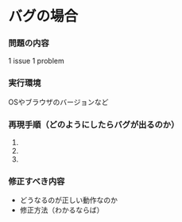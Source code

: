 # バグの場合

### 問題の内容
1 issue 1 problem

### 実行環境
OSやブラウザのバージョンなど

### 再現手順（どのようにしたらバグが出るのか）
1. 
2. 
3. 

### 修正すべき内容
- どうなるのが正しい動作なのか
- 修正方法（わかるならば）
